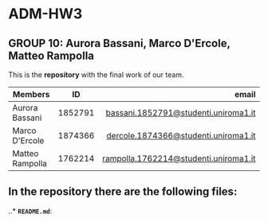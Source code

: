 # ADM-HW3
## GROUP 10: Aurora Bassani, Marco D'Ercole, Matteo Rampolla

This is the **repository** with the final work of our team.

| Members        | ID           | email  |
| ------------- |:-------------:| -----:|
| Aurora Bassani | 1852791      |  bassani.1852791@studenti.uniroma1.it |
| Marco D'Ercole  | 1874366 | dercole.1874366@studenti.uniroma1.it |
| Matteo Rampolla  | 1762214      |  rampolla.1762214@studenti.uniroma1.it |

## In the repository there are the following files:

..* __`README.md`__:
